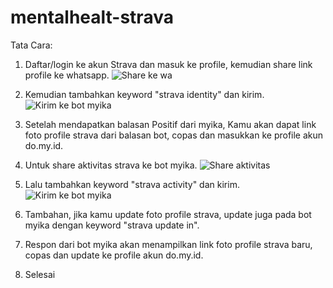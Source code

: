 # mentalhealt-strava

Tata Cara:

1. Daftar/login ke akun Strava dan masuk ke profile, kemudian share link profile ke whatsapp.
   ![Share ke wa](https://github.com/user-attachments/assets/14e4b57a-ddb7-4286-857a-477186a2e10b)

2. Kemudian tambahkan keyword "strava identity" dan kirim.
   ![Kirim ke bot myika](https://github.com/user-attachments/assets/894050d6-4344-46c9-94a0-41795cb6ac82)

3. Setelah mendapatkan balasan Positif dari myika, Kamu akan dapat link foto profile strava dari balasan bot, copas dan masukkan ke profile akun do.my.id.

4. Untuk share aktivitas strava ke bot myika.
   ![Share aktivitas](https://github.com/user-attachments/assets/26487719-ebfd-4f9c-984a-11678842f5fd)

5. Lalu tambahkan keyword "strava activity" dan kirim.
   ![Kirim ke bot myika](https://github.com/user-attachments/assets/660c0511-84fb-4a3e-aa00-16b5a2975f1c)

6. Tambahan, jika kamu update foto profile strava, update juga pada bot myika dengan keyword "strava update in".

7. Respon dari bot myika akan menampilkan link foto profile strava baru, copas dan update ke profile akun do.my.id.

8. Selesai
